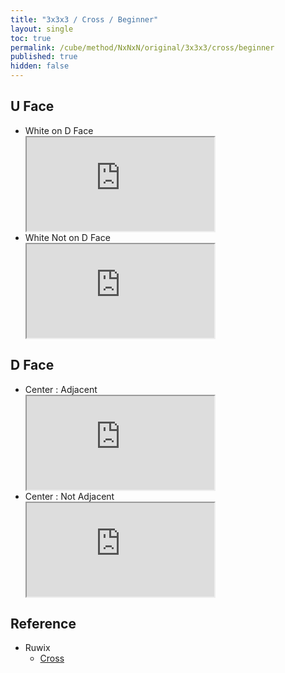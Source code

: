 ```yaml
---
title: "3x3x3 / Cross / Beginner"
layout: single
toc: true
permalink: /cube/method/NxNxN/original/3x3x3/cross/beginner
published: true
hidden: false
---
```


<head>
  <base target="_blank">
  <link
    rel   = "stylesheet"
    type  = "text/css"
    href  = "/assets/css/ruwix/iframe.css"
  >
  <link
    rel   = "stylesheet"
    type  = "text/css"
    href  = "/assets/css/twisty/NxNxN/2x2x2.css"
  >
  <script
    src   = "https://cdn.cubing.net/js/cubing/twisty"
    type  = "module"
    defer
  ></script>
</head>



## U Face

- White on D Face
  <div class="iframe-wrapper">
    <iframe
      scrolling="no"
      src="https://ruwix.com/widget/3d/?alg=F2'&colored=U%20FD&setupmoves=F2&hover=9&speed=500&flags=canvas"
    ></iframe>
  </div>
  <div class="twisty-wrapper">
    <twisty-player
      puzzle                    = "3x3x3"
      experimental-stickering   = "Daisy"
      alg                       = "F2'"
      experimental-setup-alg    = "z2 L2 B2 R2"
      experimental-setup-anchor = "start"
      tempo-scale               = "1.3"
    ></twisty-player>
  </div>
- White Not on D Face
  <div class="iframe-wrapper">
    <iframe
      scrolling="no"
      src="https://ruwix.com/widget/3d/?alg=R%20F'&colored=U%20FD&setupmoves=F2&hover=9&speed=500&flags=canvas"
    ></iframe>
  </div>



## D Face

- Center : Adjacent
  <div class="iframe-wrapper">
    <iframe
      scrolling="no"
      src="https://ruwix.com/widget/3d/?alg=F2&colored=U%20F%20FD&hover=9&speed=500&flags=canvas"
    ></iframe>
  </div>
- Center : Not Adjacent
  <div class="iframe-wrapper">
    <iframe
      scrolling="no"
      src="https://ruwix.com/widget/3d/?alg=U%20F2&colored=U%20F%20FD&hover=9&speed=500&flags=canvas"
    ></iframe>
  </div>



## Reference

- Ruwix
  - [Cross](https://ruwix.com/the-rubiks-cube/how-to-solve-the-rubiks-cube-beginners-method/step-1-first-layer-edges/)
